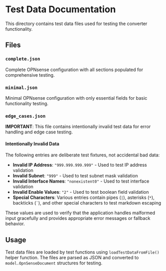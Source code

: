 # Test Data Documentation

This directory contains test data files used for testing the converter functionality.

## Files

### `complete.json`

Complete OPNsense configuration with all sections populated for comprehensive testing.

### `minimal.json`

Minimal OPNsense configuration with only essential fields for basic functionality testing.

### `edge_cases.json`

**IMPORTANT**: This file contains intentionally invalid test data for error handling and edge case testing.

#### Intentionally Invalid Data

The following entries are deliberate test fixtures, not accidental bad data:

- **Invalid IP Address**: `"999.999.999.999"` - Used to test IP address validation
- **Invalid Subnet**: `"999"` - Used to test subnet mask validation
- **Invalid Interface Names**: `"nonexistent0"` - Used to test interface validation
- **Invalid Enable Values**: `"2"` - Used to test boolean field validation
- **Special Characters**: Various entries contain pipes (`|`), asterisks (`*`), backticks (`` ` ``), and other special characters to test markdown escaping

These values are used to verify that the application handles malformed input gracefully and provides appropriate error messages or fallback behavior.

## Usage

Test data files are loaded by test functions using `loadTestDataFromFile()` helper function. The files are parsed as JSON and converted to `model.OpnSenseDocument` structures for testing.
